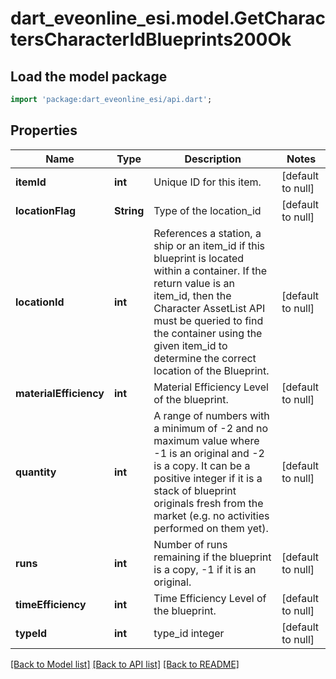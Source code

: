 # dart_eveonline_esi.model.GetCharactersCharacterIdBlueprints200Ok

## Load the model package
```dart
import 'package:dart_eveonline_esi/api.dart';
```

## Properties
Name | Type | Description | Notes
------------ | ------------- | ------------- | -------------
**itemId** | **int** | Unique ID for this item. | [default to null]
**locationFlag** | **String** | Type of the location_id | [default to null]
**locationId** | **int** | References a station, a ship or an item_id if this blueprint is located within a container. If the return value is an item_id, then the Character AssetList API must be queried to find the container using the given item_id to determine the correct location of the Blueprint. | [default to null]
**materialEfficiency** | **int** | Material Efficiency Level of the blueprint. | [default to null]
**quantity** | **int** | A range of numbers with a minimum of -2 and no maximum value where -1 is an original and -2 is a copy. It can be a positive integer if it is a stack of blueprint originals fresh from the market (e.g. no activities performed on them yet). | [default to null]
**runs** | **int** | Number of runs remaining if the blueprint is a copy, -1 if it is an original. | [default to null]
**timeEfficiency** | **int** | Time Efficiency Level of the blueprint. | [default to null]
**typeId** | **int** | type_id integer | [default to null]

[[Back to Model list]](../README.md#documentation-for-models) [[Back to API list]](../README.md#documentation-for-api-endpoints) [[Back to README]](../README.md)



